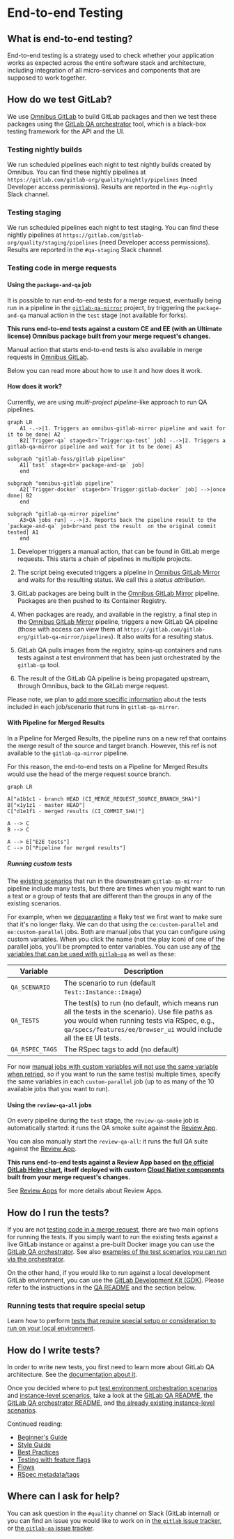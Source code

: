 # End-to-end Testing

## What is end-to-end testing?

End-to-end testing is a strategy used to check whether your application works
as expected across the entire software stack and architecture, including
integration of all micro-services and components that are supposed to work
together.

## How do we test GitLab?

We use [Omnibus GitLab](https://gitlab.com/gitlab-org/omnibus-gitlab) to build GitLab packages and then we
test these packages using the [GitLab QA orchestrator](https://gitlab.com/gitlab-org/gitlab-qa) tool, which is
a black-box testing framework for the API and the UI.

### Testing nightly builds

We run scheduled pipelines each night to test nightly builds created by Omnibus.
You can find these nightly pipelines at `https://gitlab.com/gitlab-org/quality/nightly/pipelines`
(need Developer access permissions). Results are reported in the `#qa-nightly` Slack channel.

### Testing staging

We run scheduled pipelines each night to test staging.
You can find these nightly pipelines at `https://gitlab.com/gitlab-org/quality/staging/pipelines`
(need Developer access permissions). Results are reported in the `#qa-staging` Slack channel.

### Testing code in merge requests

#### Using the `package-and-qa` job

It is possible to run end-to-end tests for a merge request, eventually being run in
a pipeline in the [`gitlab-qa-mirror`](https://gitlab.com/gitlab-org/gitlab-qa-mirror/) project,
by triggering the `package-and-qa` manual action in the `test` stage (not
available for forks).

**This runs end-to-end tests against a custom CE and EE (with an Ultimate license)
Omnibus package built from your merge request's changes.**

Manual action that starts end-to-end tests is also available in merge requests
in [Omnibus GitLab](https://gitlab.com/gitlab-org/omnibus-gitlab).

Below you can read more about how to use it and how does it work.

#### How does it work?

Currently, we are using _multi-project pipeline_-like approach to run QA
pipelines.

```mermaid
graph LR
    A1 -.->|1. Triggers an omnibus-gitlab-mirror pipeline and wait for it to be done| A2
    B2[`Trigger-qa` stage<br>`Trigger:qa-test` job] -.->|2. Triggers a gitlab-qa-mirror pipeline and wait for it to be done| A3

subgraph "gitlab-foss/gitlab pipeline"
    A1[`test` stage<br>`package-and-qa` job]
    end

subgraph "omnibus-gitlab pipeline"
    A2[`Trigger-docker` stage<br>`Trigger:gitlab-docker` job] -->|once done| B2
    end

subgraph "gitlab-qa-mirror pipeline"
    A3>QA jobs run] -.->|3. Reports back the pipeline result to the `package-and-qa` job<br>and post the result  on the original commit tested| A1
    end
```

1. Developer triggers a manual action, that can be found in GitLab merge
   requests. This starts a chain of pipelines in multiple projects.

1. The script being executed triggers a pipeline in
   [Omnibus GitLab Mirror](https://gitlab.com/gitlab-org/build/omnibus-gitlab-mirror)
   and waits for the resulting status. We call this a _status attribution_.

1. GitLab packages are being built in the [Omnibus GitLab Mirror](https://gitlab.com/gitlab-org/build/omnibus-gitlab-mirror)
   pipeline. Packages are then pushed to its Container Registry.

1. When packages are ready, and available in the registry, a final step in the
   [Omnibus GitLab Mirror](https://gitlab.com/gitlab-org/build/omnibus-gitlab-mirror) pipeline, triggers a new
   GitLab QA pipeline (those with access can view them at `https://gitlab.com/gitlab-org/gitlab-qa-mirror/pipelines`). It also waits for a resulting status.

1. GitLab QA pulls images from the registry, spins-up containers and runs tests
   against a test environment that has been just orchestrated by the `gitlab-qa`
   tool.

1. The result of the GitLab QA pipeline is being
   propagated upstream, through Omnibus, back to the GitLab merge request.

Please note, we plan to [add more specific information](https://gitlab.com/gitlab-org/quality/team-tasks/issues/156)
about the tests included in each job/scenario that runs in `gitlab-qa-mirror`.

#### With Pipeline for Merged Results

In a Pipeline for Merged Results, the pipeline runs on a new ref that contains the merge result of the source and target branch.
However, this ref is not available to the `gitlab-qa-mirror` pipeline.

For this reason, the end-to-end tests on a Pipeline for Merged Results would use the head of the merge request source branch.

```mermaid
graph LR

A["a1b1c1 - branch HEAD (CI_MERGE_REQUEST_SOURCE_BRANCH_SHA)"]
B["x1y1z1 - master HEAD"]
C["d1e1f1 - merged results (CI_COMMIT_SHA)"]

A --> C
B --> C

A --> E["E2E tests"]
C --> D["Pipeline for merged results"]
 ```

##### Running custom tests

The [existing scenarios](https://gitlab.com/gitlab-org/gitlab-qa/blob/master/docs/what_tests_can_be_run.md)
that run in the downstream `gitlab-qa-mirror` pipeline include many tests, but there are times when you might want to run a
test or a group of tests that are different than the groups in any of the existing scenarios.

For example, when we [dequarantine](https://about.gitlab.com/handbook/engineering/quality/guidelines/debugging-qa-test-failures/#dequarantining-tests)
a flaky test we first want to make sure that it's no longer flaky.
We can do that using the `ce:custom-parallel` and `ee:custom-parallel` jobs.
Both are manual jobs that you can configure using custom variables.
When you click the name (not the play icon) of one of the parallel jobs,
you'll be prompted to enter variables. You can use any of [the variables
that can be used with `gitlab-qa`](https://gitlab.com/gitlab-org/gitlab-qa/blob/master/docs/what_tests_can_be_run.md#supported-gitlab-environment-variables)
as well as these:

| Variable | Description |
|-|-|
| `QA_SCENARIO` | The scenario to run (default `Test::Instance::Image`) |
| `QA_TESTS` | The test(s) to run (no default, which means run all the tests in the scenario). Use file paths as you would when running tests via RSpec, e.g., `qa/specs/features/ee/browser_ui` would include all the `EE` UI tests. |
| `QA_RSPEC_TAGS` | The RSpec tags to add (no default) |

For now [manual jobs with custom variables will not use the same variable
when retried](https://gitlab.com/gitlab-org/gitlab/-/issues/31367), so if you want to run the same test(s) multiple times,
specify the same variables in each `custom-parallel` job (up to as
many of the 10 available jobs that you want to run).

#### Using the `review-qa-all` jobs

On every pipeline during the `test` stage, the `review-qa-smoke` job is
automatically started: it runs the QA smoke suite against the
[Review App](../review_apps.md).

You can also manually start the `review-qa-all`: it runs the full QA suite
against the [Review App](../review_apps.md).

**This runs end-to-end tests against a Review App based on [the official GitLab
Helm chart](https://gitlab.com/gitlab-org/charts/gitlab/), itself deployed with custom
[Cloud Native components](https://gitlab.com/gitlab-org/build/CNG) built from your merge request's changes.**

See [Review Apps](../review_apps.md) for more details about Review Apps.

## How do I run the tests?

If you are not [testing code in a merge request](#testing-code-in-merge-requests),
there are two main options for running the tests. If you simply want to run
the existing tests against a live GitLab instance or against a pre-built Docker image
you can use the [GitLab QA orchestrator](https://gitlab.com/gitlab-org/gitlab-qa/tree/master/README.md). See also [examples
of the test scenarios you can run via the orchestrator](https://gitlab.com/gitlab-org/gitlab-qa/blob/master/docs/what_tests_can_be_run.md#examples).

On the other hand, if you would like to run against a local development GitLab
environment, you can use the [GitLab Development Kit (GDK)](https://gitlab.com/gitlab-org/gitlab-development-kit/).
Please refer to the instructions in the [QA README](https://gitlab.com/gitlab-org/gitlab/tree/master/qa/README.md#how-can-i-use-it)
and the section below.

### Running tests that require special setup

Learn how to perform [tests that require special setup or consideration to run on your local environment](running_tests_that_require_special_setup.md).

## How do I write tests?

In order to write new tests, you first need to learn more about GitLab QA
architecture. See the [documentation about it](https://gitlab.com/gitlab-org/gitlab-qa/blob/master/docs/architecture.md).

Once you decided where to put [test environment orchestration scenarios](https://gitlab.com/gitlab-org/gitlab-qa/tree/master/lib/gitlab/qa/scenario) and
[instance-level scenarios](https://gitlab.com/gitlab-org/gitlab-foss/tree/master/qa/qa/specs/features), take a look at the [GitLab QA README](https://gitlab.com/gitlab-org/gitlab/tree/master/qa/README.md),
the [GitLab QA orchestrator README](https://gitlab.com/gitlab-org/gitlab-qa/tree/master/README.md), and [the already existing
instance-level scenarios](https://gitlab.com/gitlab-org/gitlab-foss/tree/master/qa/qa/specs/features).

Continued reading:

- [Beginner's Guide](beginners_guide.md)
- [Style Guide](style_guide.md)
- [Best Practices](best_practices.md)
- [Testing with feature flags](feature_flags.md)
- [Flows](flows.md)
- [RSpec metadata/tags](rspec_metadata_tests.md)

## Where can I ask for help?

You can ask question in the `#quality` channel on Slack (GitLab internal) or
you can find an issue you would like to work on in
[the `gitlab` issue tracker](https://gitlab.com/gitlab-org/gitlab/issues?label_name%5B%5D=QA&label_name%5B%5D=test), or
[the `gitlab-qa` issue tracker](https://gitlab.com/gitlab-org/gitlab-qa/issues?label_name%5B%5D=new+scenario).
